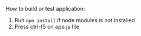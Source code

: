 
How to build or test application:

1. Run `npm install` if node modules is not installed
2. Press ctrl-f5 on app.js file
